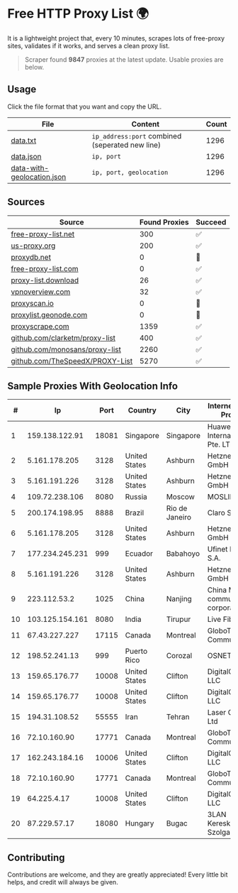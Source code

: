 
# Free HTTP Proxy List 🌍

It is a lightweight project that, every 10 minutes, scrapes lots of free-proxy sites, validates if it works, and serves a clean proxy list.


> Scraper found **9847** proxies at the latest update. Usable proxies are below.

## Usage

Click the file format that you want and copy the URL.


|File|Content|Count|
|----|-------|-----|
|[data.txt](https://raw.githubusercontent.com/themiralay/Proxy-List-World/master/data.txt)|`ip_address:port` combined (seperated new line)|1296|
|[data.json](https://raw.githubusercontent.com/themiralay/Proxy-List-World/master/data.json)|`ip, port`|1296|
|[data-with-geolocation.json](https://raw.githubusercontent.com/themiralay/Proxy-List-World/master/data-with-geolocation.json)|`ip, port, geolocation`|1296|

## Sources

|Source|Found Proxies|Succeed|
|------|-------------|-------|
|[free-proxy-list.net](https://free-proxy-list.net)|300|✅|
|[us-proxy.org](https://www.us-proxy.org)|200|✅|
|[proxydb.net](http://proxydb.net)|0|🚫|
|[free-proxy-list.com](https://free-proxy-list.com/?page=&port=&type%5B%5D=http&type%5B%5D=https&up_time=0&search=Search)|0|✅|
|[proxy-list.download](https://www.proxy-list.download/HTTP)|26|✅|
|[vpnoverview.com](https://vpnoverview.com/privacy/anonymous-browsing/free-proxy-servers)|32|✅|
|[proxyscan.io](https://www.proxyscan.io)|0|🚫|
|[proxylist.geonode.com](https://proxylist.geonode.com/api/proxy-list?limit=300&page=1&sort_by=lastChecked&sort_type=desc&protocols=http,https)|0|🚫|
|[proxyscrape.com](https://api.proxyscrape.com/v2/?request=displayproxies&protocol=http&timeout=10000&country=all&ssl=all&anonymity=all)|1359|✅|
|[github.com/clarketm/proxy-list](https://raw.githubusercontent.com/clarketm/proxy-list/master/proxy-list-raw.txt)|400|✅|
|[github.com/monosans/proxy-list](https://raw.githubusercontent.com/monosans/proxy-list/main/proxies/http.txt)|2260|✅|
|[github.com/TheSpeedX/PROXY-List](https://raw.githubusercontent.com/TheSpeedX/PROXY-List/master/http.txt)|5270|✅|


## Sample Proxies With Geolocation Info

|#|Ip|Port|Country|City|Internet Service Provider|
|-|--|----|-------|----|-------------------------|
|1|159.138.122.91|18081|Singapore|Singapore|Huawei International Pte. LTD|
|2|5.161.178.205|3128|United States|Ashburn|Hetzner Online GmbH|
|3|5.161.191.226|3128|United States|Ashburn|Hetzner Online GmbH|
|4|109.72.238.106|8080|Russia|Moscow|MOSLINE|
|5|200.174.198.95|8888|Brazil|Rio de Janeiro|Claro S.A|
|6|5.161.178.205|3128|United States|Ashburn|Hetzner Online GmbH|
|7|177.234.245.231|999|Ecuador|Babahoyo|Ufinet Panama S.A.|
|8|5.161.191.226|3128|United States|Ashburn|Hetzner Online GmbH|
|9|223.112.53.2|1025|China|Nanjing|China Mobile communications corporation|
|10|103.125.154.161|8080|India|Tirupur|Live Fibernet|
|11|67.43.227.227|17115|Canada|Montreal|GloboTech Communications|
|12|198.52.241.13|999|Puerto Rico|Corozal|OSNET Wireless|
|13|159.65.176.77|10008|United States|Clifton|DigitalOcean, LLC|
|14|159.65.176.77|10008|United States|Clifton|DigitalOcean, LLC|
|15|194.31.108.52|55555|Iran|Tehran|Laser Company Ltd|
|16|72.10.160.90|17771|Canada|Montreal|GloboTech Communications|
|17|162.243.184.16|10006|United States|Clifton|DigitalOcean, LLC|
|18|72.10.160.90|17771|Canada|Montreal|GloboTech Communications|
|19|64.225.4.17|10008|United States|Clifton|DigitalOcean, LLC|
|20|87.229.57.17|18080|Hungary|Bugac|3LAN Kereskedelmi es Szolgaltato Kft.|



## Contributing

Contributions are welcome, and they are greatly appreciated! Every
little bit helps, and credit will always be given.

